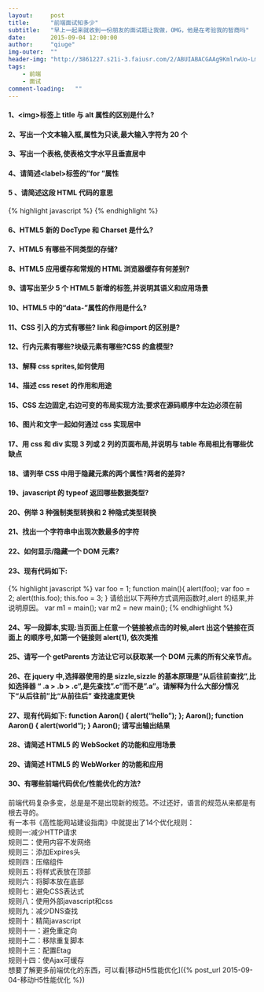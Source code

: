```yaml
---
layout:     post
title:      "前端面试知多少"
subtitle:   "早上一起来就收到一份朋友的面试题让我做，OMG，他是在考验我的智商吗"
date:       2015-09-04 12:00:00
author:     "qiuge"
img-outer:  ""
header-img: "http://3861227.s21i-3.faiusr.com/2/ABUIABACGAAg9KmlrwUo-LmRrwIw6Ac49AM.jpg"
tags:
    - 前端
    - 面试
comment-loading:   ""
---
```


<h4>1、&lt;img&gt;标签上 title 与 alt 属性的区别是什么?</h4>

<h4>2、写出一个文本输入框,属性为只读,最大输入字符为 20 个</h4>

<h4>3、写出一个表格,使表格文字水平且垂直居中</h4>

<h4>4、请简述&lt;label&gt;标签的”for ”属性</h4>

<h4>5 、请简述这段 HTML 代码的意思 </h4>
{% highlight javascript %}
<meta name="viewport" content="width=device-width, initial-scale=1, minimum-scale=1, maximum-scale=1, user-scalable=no" /> 
{% endhighlight %}

<h4>6、HTML5 新的 DocType 和 Charset 是什么?</h4>
<h4>7、HTML5 有哪些不同类型的存储?</h4>
<h4>8、HTML5 应用缓存和常规的 HTML 浏览器缓存有何差别?</h4>
<h4>9、请写出至少 5 个 HTML5 新增的标签,并说明其语义和应用场景</h4>
<h4>10、HTML5 中的“data-”属性的作用是什么?</h4>
<h4>11、CSS 引入的方式有哪些? link 和@import 的区别是?</h4>
<h4>12、行内元素有哪些?块级元素有哪些?CSS 的盒模型?</h4>
<h4>13、解释 css sprites,如何使用</h4>
<h4>14、描述 css reset 的作用和用途</h4>
<h4>15、CSS 左边固定,右边可变的布局实现方法;要求在源码顺序中左边必须在前</h4>
<h4>16、图片和文字一起如何通过 css 实现居中</h4>
<h4>17、用 css 和 div 实现 3 列或 2 列的页面布局,并说明与 table 布局相比有哪些优缺点</h4>
<h4>18、请列举 CSS 中用于隐藏元素的两个属性?两者的差异?</h4>
<h4>19、javascript 的 typeof 返回哪些数据类型?</h4>
<h4>20、例举 3 种强制类型转换和 2 种隐式类型转换</h4>
<h4>21、找出一个字符串中出现次数最多的字符</h4>
<h4>22、如何显示/隐藏一个 DOM 元素?</h4>
<h4>23、现有代码如下: </h4>

{% highlight javascript %}
var foo = 1;
function main(){ 
  alert(foo);
  var foo = 2; 
  alert(this.foo);
  this.foo = 3;
}
请给出以下两种方式调用函数时,alert 的结果,并说明原因。 
var m1 = main();
var m2 = new main();
{% endhighlight %}

<h4>24、写一段脚本,实现:当页面上任意一个链接被点击的时候,alert 出这个链接在页面上 的顺序号,如第一个链接则 alert(1), 依次类推</h4>
<h4>25、请写一个 getParents 方法让它可以获取某一个 DOM 元素的所有父亲节点。</h4>
<h4>26、在 jquery 中,选择器使用的是 sizzle,sizzle 的基本原理是”从后往前查找”,比如选择器 “ .a > .b > .c”,是先查找”.c”而不是”.a”。请解释为什么大部分情况下“从后往前”比“从前往后” 查找速度更快</h4>
<h4>27、现有代码如下: 
function Aaron() {
  alert(“hello”); 
};
Aaron();
function Aaron() {
  alert(world“); 
}
Aaron();
请写出输出结果</h4>
<h4>28、请简述 HTML5 的 WebSocket 的功能和应用场景</h4>
<h4>29、请简述 HTML5 的 WebWorker 的功能和应用</h4>
<h4>30、有哪些前端代码优化/性能优化的方法?</h4>
<p>
  前端代码复杂多变，总是是不是出现新的规范。不过还好，语言的规范从来都是有根去寻的。<br/>
  有一本书《高性能网站建设指南》中就提出了14个优化规则：<br/>
  规则一:减少HTTP请求<br/>
  规则二：使用内容不发网络<br/>
  规则三：添加Expires头<br/>
  规则四：压缩组件<br/>
  规则五：将样式表放在顶部<br/>
  规则六：将脚本放在底部<br/>
  规则七：避免CSS表达式<br/>
  规则八：使用外部javascript和css<br/>
  规则九：减少DNS查找<br/>
  规则十：精简javascript<br/>
  规则十一：避免重定向<br/>
  规则十二：移除重复脚本<br/>
  规则十三：配置Etag<br/>
  规则十四：使Ajax可缓存<br/>
  想要了解更多前端优化的东西，可以看[移动H5性能优化]({% post_url 2015-09-04-移动H5性能优化 %})
</p>



